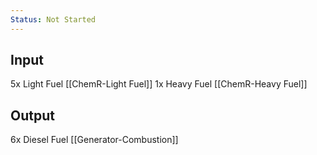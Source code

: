 ```yaml
---
Status: Not Started
---
```

## Input
5x Light Fuel [[ChemR-Light Fuel]]
1x Heavy Fuel [[ChemR-Heavy Fuel]]
## Output
6x Diesel Fuel [[Generator-Combustion]]